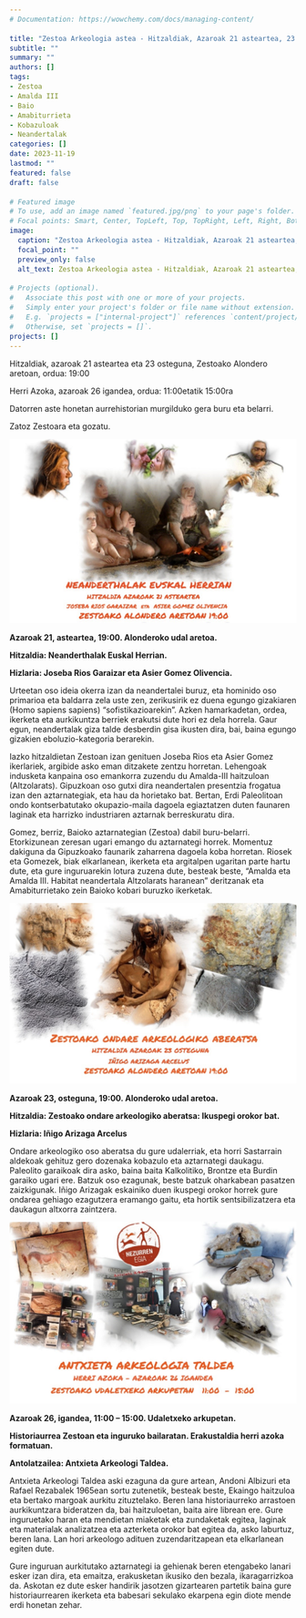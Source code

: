 ```yaml
---
# Documentation: https://wowchemy.com/docs/managing-content/

title: "Zestoa Arkeologia astea - Hitzaldiak, Azaroak 21 asteartea, 23 osteguna eta Herri Azoka 26 igandea."
subtitle: ""
summary: ""
authors: []
tags: 
- Zestoa
- Amalda III
- Baio
- Amabiturrieta
- Kobazuloak
- Neandertalak
categories: []
date: 2023-11-19
lastmod: ""
featured: false
draft: false

# Featured image
# To use, add an image named `featured.jpg/png` to your page's folder.
# Focal points: Smart, Center, TopLeft, Top, TopRight, Left, Right, BottomLeft, Bottom, BottomRight.
image:
  caption: "Zestoa Arkeologia astea - Hitzaldiak, Azaroak 21 asteartea, 23 osteguna eta Herri Azoka 26 igandea."
  focal_point: ""
  preview_only: false
  alt_text: Zestoa Arkeologia astea - Hitzaldiak, Azaroak 21 asteartea, 23 osteguna eta Herri Azoka 26 igandea.

# Projects (optional).
#   Associate this post with one or more of your projects.
#   Simply enter your project's folder or file name without extension.
#   E.g. `projects = ["internal-project"]` references `content/project/deep-learning/index.md`.
#   Otherwise, set `projects = []`.
projects: []
---
```


Hitzaldiak, azaroak 21 asteartea eta 23 osteguna, Zestoako Alondero aretoan, ordua: 19:00

Herri Azoka, azaroak 26 igandea, ordua: 11:00etatik 15:00ra  

Datorren aste honetan aurrehistorian murgilduko gera buru eta belarri.

Zatoz Zestoara eta gozatu.

![2023-11-21 - Neanderthalak Euskal Herrian - Joseba Rios eta Asier Gomez](media/2.jpg)

**Azaroak 21, asteartea, 19:00. Alonderoko udal aretoa.**

**Hitzaldia: Neanderthalak Euskal Herrian.**

**Hizlaria: Joseba Rios Garaizar eta Asier Gomez Olivencia.**

Urteetan oso ideia okerra izan da neandertalei buruz, eta hominido oso primarioa eta baldarra zela uste zen, zerikusirik ez duena egungo gizakiaren (Homo sapiens sapiens) “sofistikazioarekin”. Azken hamarkadetan, ordea, ikerketa eta aurkikuntza berriek erakutsi dute hori ez dela horrela. Gaur egun, neandertalak giza talde desberdin gisa ikusten dira, bai, baina egungo gizakien eboluzio-kategoria berarekin.

Iazko hitzaldietan Zestoan izan genituen Joseba Rios eta Asier Gomez ikerlariek, argibide asko eman ditzakete zentzu horretan. Lehengoak indusketa kanpaina oso emankorra zuzendu du Amalda-III haitzuloan (Altzolarats). Gipuzkoan oso gutxi dira neandertalen presentzia frogatua izan den aztarnategiak, eta hau da horietako bat. Bertan, Erdi Paleolitoan ondo kontserbatutako okupazio-maila dagoela egiaztatzen duten faunaren laginak eta harrizko industriaren aztarnak berreskuratu dira.

Gomez, berriz, Baioko aztarnategian (Zestoa) dabil buru-belarri. Etorkizunean zeresan ugari emango du aztarnategi horrek. Momentuz dakiguna da Gipuzkoako faunarik zaharrena dagoela koba horretan.
Riosek eta Gomezek, biak elkarlanean, ikerketa eta argitalpen ugaritan parte hartu dute, eta gure inguruarekin lotura zuzena dute, besteak beste, “Amalda eta Amalda III. Habitat neandertala Altzolarats haranean” deritzanak eta Amabiturrietako zein Baioko kobari buruzko ikerketak.

![2023-11-23 - Hitzaldia - Iñigo Arizaga](media/3.jpg)

**Azaroak 23, osteguna, 19:00. Alonderoko udal aretoa.**

**Hitzaldia: Zestoako ondare arkeologiko aberatsa: Ikuspegi orokor bat.**

**Hizlaria: Iñigo Arizaga Arcelus**

Ondare arkeologiko oso aberatsa du gure udalerriak, eta horri Sastarrain aldekoak gehituz gero dozenaka kobazulo eta aztarnategi daukagu. Paleolito garaikoak dira asko, baina baita Kalkolitiko, Brontze eta Burdin garaiko ugari ere. Batzuk oso ezagunak, beste batzuk oharkabean pasatzen zaizkigunak. Iñigo Arizagak eskainiko duen ikuspegi orokor horrek gure ondarea gehiago ezagutzera eramango gaitu, eta hortik sentsibilizatzera eta daukagun altxorra zaintzera.

![2023-11-26 - HERRI AZOKA - Antxieta Arkeologia Taldea](media/4.jpg)

**Azaroak 26, igandea, 11:00 – 15:00. Udaletxeko arkupetan.**

**Historiaurrea Zestoan eta inguruko bailaratan. Erakustaldia herri azoka formatuan.**

**Antolatzailea: Antxieta Arkeologi Taldea.**

Antxieta Arkeologi Taldea aski ezaguna da gure artean, Andoni Albizuri eta Rafael Rezabalek 1965ean sortu zutenetik, besteak beste, Ekaingo haitzuloa eta bertako margoak aurkitu zituztelako. Beren lana historiaurreko arrastoen aurkikuntzara bideratzen da, bai haitzuloetan, baita aire librean ere. Gure inguruetako haran eta mendietan miaketak eta zundaketak egitea, laginak eta materialak analizatzea eta azterketa orokor bat egitea da, asko laburtuz, beren lana. Lan hori arkeologo adituen zuzendaritzapean eta elkarlanean egiten dute.

Gure inguruan aurkitutako aztarnategi ia gehienak beren etengabeko lanari esker izan dira, eta emaitza, erakusketan ikusiko den bezala, ikaragarrizkoa da. Askotan ez dute esker handirik jasotzen gizartearen partetik baina gure historiaurrearen ikerketa eta babesari sekulako ekarpena egin diote mende erdi honetan zehar.
